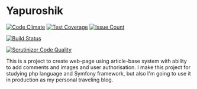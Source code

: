 # Yapuroshik

[![Code Climate](https://codeclimate.com/github/homelleon/yapuroshik/badges/gpa.svg)](https://codeclimate.com/github/homelleon/yapuroshik)
[![Test Coverage](https://codeclimate.com/github/homelleon/yapuroshik/badges/coverage.svg)](https://codeclimate.com/github/homelleon/yapuroshik/coverage)
[![Issue Count](https://codeclimate.com/github/homelleon/yapuroshik/badges/issue_count.svg)](https://codeclimate.com/github/homelleon/yapuroshik)

[![Build Status](https://travis-ci.org/homelleon/yapuroshik.svg?branch=master)](https://travis-ci.org/homelleon/yapuroshik)

[![Scrutinizer Code Quality](https://scrutinizer-ci.com/g/homelleon/yapuroshik/badges/quality-score.png?b=master)](https://scrutinizer-ci.com/g/homelleon/yapuroshik/?branch=master)

This is a project to create web-page using article-base system with ability to add comments and images and user authorisation. 
I make this project for studying php language and Symfony framework, but also I'm going to use it in production as my personal traveling blog.
